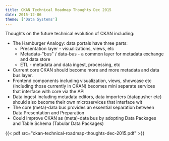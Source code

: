```yaml
---
title: CKAN Technical Roadmap Thoughts Dec 2015
date: 2015-12-06
theme: ['Data Systems']
---
```


Thoughts on the future technical evolution of CKAN including:

* The Hamburger Analogy: data portals have three parts:
  * Presentation layer - visualizations, views, etc
  * Metadata-"bus" / data-bus - a common layer for metadata exchange and data store
  * ETL - metadata and data ingest, processing, etc
* Current core CKAN should become more and more metadata and data bus layer.
* Frontend components including visualization, views, showcase etc (including those currently in CKAN) becomes mini separate services that interface with core via the API
* Data ingest including metadata editors, data importers (datapusher etc) should also become their own microservices that interface wit
* The core (meta)-data bus provides an essential separation between Data Presentation and Preparation
* Could improve CKAN as (meta)-data bus by adopting Data Packages and Table Schema (Tabular Data Packages)

{{< pdf src="ckan-technical-roadmap-thoughts-dec-2015.pdf" >}}

